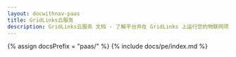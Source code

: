 ```yaml
---
layout: docwithnav-paas
title: GridLinks云服务
description: GridLinks云服务 文档 - 了解平台并在 GridLinks 上运行您的物联网项目
---
```


{% assign docsPrefix = "paas/" %}
{% include docs/pe/index.md %}